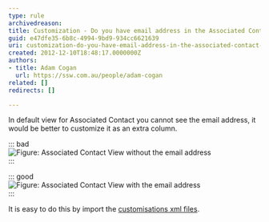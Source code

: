 ```yaml
---
type: rule
archivedreason: 
title: Customization - Do you have email address in the Associated Contact View?
guid: e47dfe35-6b8c-4994-9bd9-934cc6621639
uri: customization-do-you-have-email-address-in-the-associated-contact-view
created: 2012-12-10T18:48:17.0000000Z
authors:
- title: Adam Cogan
  url: https://ssw.com.au/people/adam-cogan
related: []
redirects: []

---
```


In default view for Associated Contact you cannot see the email address, it would           be better to customize it as an extra column.

<!--endintro-->

::: bad  
![Figure: Associated Contact View without the email address](ContactView\_NoEmail.jpg)  
:::

::: good  
![Figure: Associated Contact View with the email address](ContactView\_Email.jpg)  
:::

It is easy to do this by import the [customisations xml files](http://www.ssw.com.au/ssw/Standards/BetterSoftwareSuggestions/CRM.aspx#Customizations).

